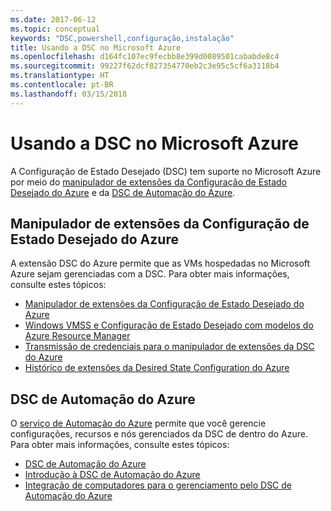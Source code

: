 ```yaml
---
ms.date: 2017-06-12
ms.topic: conceptual
keywords: "DSC,powershell,configuração,instalação"
title: Usando a DSC no Microsoft Azure
ms.openlocfilehash: d164fc107ec9fecbb8e399d0089501cababde8c4
ms.sourcegitcommit: 99227f62dcf827354770eb2c3e95c5cf6a3118b4
ms.translationtype: HT
ms.contentlocale: pt-BR
ms.lasthandoff: 03/15/2018
---
```

# <a name="using-dsc-on-microsoft-azure"></a>Usando a DSC no Microsoft Azure

A Configuração de Estado Desejado (DSC) tem suporte no Microsoft Azure por meio do [manipulador de extensões da Configuração de Estado Desejado do Azure](/azure/virtual-machines/virtual-machines-windows-extensions-dsc-overview) e da [DSC de Automação do Azure](/azure/automation/automation-dsc-overview).

## <a name="azure-desired-state-configuration-extension-handler"></a>Manipulador de extensões da Configuração de Estado Desejado do Azure

A extensão DSC do Azure permite que as VMs hospedadas no Microsoft Azure sejam gerenciadas com a DSC. Para obter mais informações, consulte estes tópicos:

- [Manipulador de extensões da Configuração de Estado Desejado do Azure](/azure/virtual-machines/virtual-machines-windows-extensions-dsc-overview)
- [Windows VMSS e Configuração de Estado Desejado com modelos do Azure Resource Manager](/azure/virtual-machines/virtual-machines-windows-extensions-dsc-template)
- [Transmissão de credenciais para o manipulador de extensões da DSC do Azure](/azure/virtual-machines/virtual-machines-windows-extensions-dsc-credentials)
- [Histórico de extensões da Desired State Configuration do Azure](azureDscexthistory.md)

## <a name="azure-automation-dsc"></a>DSC de Automação do Azure

O [serviço de Automação do Azure](/services/automation/) permite que você gerencie configurações, recursos e nós gerenciados da DSC de dentro do Azure. Para obter mais informações, consulte estes tópicos:

- [DSC de Automação do Azure](/azure/automation/automation-dsc-overview)
- [Introdução à DSC de Automação do Azure](/azure/automation/automation-dsc-getting-started)
- [Integração de computadores para o gerenciamento pelo DSC de Automação do Azure](/azure/automation/automation-dsc-onboarding)

